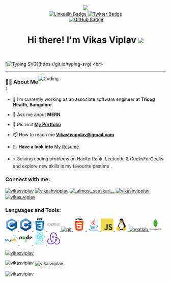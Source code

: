 
<div id="header" align="center">
  <img src="https://media.giphy.com/media/M9gbBd9nbDrOTu1Mqx/giphy.gif" width="100"/>
  <div id="badges">
    <a href="https://www.linkedin.com/in/vikas-viplav-726841203//">
      <img src="https://img.shields.io/badge/LinkedIn-blue?style=for-the-badge&logo=linkedin&logoColor=white" alt="LinkedIn Badge"/>
    </a>
    <a href="https://twitter.com/vikasviplav2">
      <img src="https://img.shields.io/badge/Twitter-blue?style=for-the-badge&logo=twitter&logoColor=white" alt="Twitter Badge"/>
    </a>
  </div>
  <img src="https://komarev.com/ghpvc/?username=vikasviplav&style=flat-square&color=blue" alt=""/>
<a href="https://github.com/vikasviplav?tab=followers"><img src="https://img.shields.io/github/followers/vikasviplav?label=Followers&style=social" alt="GitHub Badge"></a>
 </div>

<h1 align="center">Hi there! I'm Vikas Viplav <img src="https://media.giphy.com/media/hvRJCLFzcasrR4ia7z/giphy.gif" width="25px"> </h1>
 <br>

[![Typing SVG](https://readme-typing-svg.herokuapp.com?font=comfortaa&color=016EEA&size=24&width=500&lines=Currently+Learning+Full-Stack+Web+Development;Open-Source+Developer;Nice+to+meet+you...)](https://git.io/typing-svg)
  <br>
<hr/>
<img align="right" alt="Coding" width="400" src="https://cdn.dribbble.com/users/1162077/screenshots/3848914/programmer.gif">


### :man_technologist: About Me :

- 🌱 I’m currently working as an associate software engineer at **Tricog Health, Bangalore**.

- 💬 Ask me about **MERN**

- 💼 Pls visit **<a href="https://about-vikas-viplav.netlify.app/">My Portfolio</a>**

- 📫 How to reach me **Vikashvipplav@gmail.com**

- 📉 **Have a look into** [My Resume](https://drive.google.com/file/d/1RRsPNh5H-c3EPcu2ZHb8hS1LxBNPtsNB/view?usp=sharing)

- ⚡ Solving coding problems on HackerRank, Leetcode & GeeksForGeeks and explore new skills is my favourite pastime
  .

<h3 align="left">Connect with me:</h3>
<p align="left">
<a href="https://codepen.io/vikasviplav" target="blank"><img align="center" src="https://raw.githubusercontent.com/rahuldkjain/github-profile-readme-generator/master/src/images/icons/Social/codepen.svg" alt="vikasviplav" height="30" width="40" /></a>
<a href="https://codesandbox.com/vikashvipplav" target="blank"><img align="center" src="https://raw.githubusercontent.com/rahuldkjain/github-profile-readme-generator/master/src/images/icons/Social/codesandbox.svg" alt="vikashvipplav" height="30" width="40" /></a>
<a href="https://instagram.com/_almost_sanskari__" target="blank"><img align="center" src="https://raw.githubusercontent.com/rahuldkjain/github-profile-readme-generator/master/src/images/icons/Social/instagram.svg" alt="_almost_sanskari__" height="30" width="40" /></a>
<a href="https://www.hackerrank.com/vikashvipplav" target="blank"><img align="center" src="https://raw.githubusercontent.com/rahuldkjain/github-profile-readme-generator/master/src/images/icons/Social/hackerrank.svg" alt="vikashvipplav" height="30" width="40" /></a>
<a href="https://www.leetcode.com/vikas_viplav" target="blank"><img align="center" src="https://raw.githubusercontent.com/rahuldkjain/github-profile-readme-generator/master/src/images/icons/Social/leet-code.svg" alt="vikas_viplav" height="30" width="40" /></a>
</p>

<h3 align="left">Languages and Tools:</h3>
<p align="left"> <a href="https://www.cprogramming.com/" target="_blank" rel="noreferrer"> <img src="https://raw.githubusercontent.com/devicons/devicon/master/icons/c/c-original.svg" alt="c" width="40" height="40"/> </a> <a href="https://www.w3schools.com/cpp/" target="_blank" rel="noreferrer"> <img src="https://raw.githubusercontent.com/devicons/devicon/master/icons/cplusplus/cplusplus-original.svg" alt="cplusplus" width="40" height="40"/> </a> <a href="https://www.w3schools.com/css/" target="_blank" rel="noreferrer"> <img src="https://raw.githubusercontent.com/devicons/devicon/master/icons/css3/css3-original-wordmark.svg" alt="css3" width="40" height="40"/> </a> <a href="https://expressjs.com" target="_blank" rel="noreferrer"> <img src="https://raw.githubusercontent.com/devicons/devicon/master/icons/express/express-original-wordmark.svg" alt="express" width="40" height="40"/> </a> <a href="https://git-scm.com/" target="_blank" rel="noreferrer"> <img src="https://www.vectorlogo.zone/logos/git-scm/git-scm-icon.svg" alt="git" width="40" height="40"/> </a> <a href="https://www.w3.org/html/" target="_blank" rel="noreferrer"> <img src="https://raw.githubusercontent.com/devicons/devicon/master/icons/html5/html5-original-wordmark.svg" alt="html5" width="40" height="40"/> </a> <a href="https://www.java.com" target="_blank" rel="noreferrer"> <img src="https://raw.githubusercontent.com/devicons/devicon/master/icons/java/java-original.svg" alt="java" width="40" height="40"/> </a> <a href="https://developer.mozilla.org/en-US/docs/Web/JavaScript" target="_blank" rel="noreferrer"> <img src="https://raw.githubusercontent.com/devicons/devicon/master/icons/javascript/javascript-original.svg" alt="javascript" width="40" height="40"/> </a> <a href="https://www.linux.org/" target="_blank" rel="noreferrer"> <img src="https://raw.githubusercontent.com/devicons/devicon/master/icons/linux/linux-original.svg" alt="linux" width="40" height="40"/> </a> <a href="https://www.mathworks.com/" target="_blank" rel="noreferrer"> <img src="https://upload.wikimedia.org/wikipedia/commons/2/21/Matlab_Logo.png" alt="matlab" width="40" height="40"/> </a> <a href="https://www.mongodb.com/" target="_blank" rel="noreferrer"> <img src="https://raw.githubusercontent.com/devicons/devicon/master/icons/mongodb/mongodb-original-wordmark.svg" alt="mongodb" width="40" height="40"/> </a> <a href="https://www.mysql.com/" target="_blank" rel="noreferrer"> <img src="https://raw.githubusercontent.com/devicons/devicon/master/icons/mysql/mysql-original-wordmark.svg" alt="mysql" width="40" height="40"/> </a> <a href="https://nodejs.org" target="_blank" rel="noreferrer"> <img src="https://raw.githubusercontent.com/devicons/devicon/master/icons/nodejs/nodejs-original-wordmark.svg" alt="nodejs" width="40" height="40"/> </a> <a href="https://reactjs.org/" target="_blank" rel="noreferrer"> <img src="https://raw.githubusercontent.com/devicons/devicon/master/icons/react/react-original-wordmark.svg" alt="react" width="40" height="40"/> </a> <a href="https://redux.js.org" target="_blank" rel="noreferrer"> <img src="https://raw.githubusercontent.com/devicons/devicon/master/icons/redux/redux-original.svg" alt="redux" width="40" height="40"/> </a> </p>

<p align="left"> <a href="https://github.com/ryo-ma/github-profile-trophy"><img src="https://github-profile-trophy.vercel.app/?username=vikasviplav" alt="vikasviplav" /></a> </p>


<p><img align="left" src="https://github-readme-stats.vercel.app/api/top-langs?username=vikasviplav&show_icons=true&locale=en&layout=compact&theme=tokyonight" alt="vikasviplav" /></p>

<p>&nbsp;<img align="center" src="https://github-readme-stats.vercel.app/api?username=vikasviplav&show_icons=true&locale=en&theme=tokyonight" alt="vikasviplav" /></p>

<p><img align="center" src="https://github-readme-streak-stats.herokuapp.com/?user=vikasviplav&&theme=tokyonight" alt="vikasviplav" /></p>

